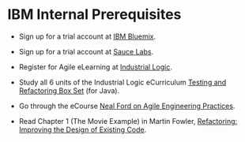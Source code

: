 # IBM Internal Prerequisites

* Sign up for a trial account at [IBM Bluemix](https://console.ng.bluemix.net/registration/).

* Sign up for a trial account at [Sauce Labs](https://saucelabs.com/signup/trial/).

* Register for Agile eLearning at [Industrial Logic](http://industriallogic.com/customshop/cbf44511d041dc6d1dd73cc0c033122c).

* Study all 6 units of the Industrial Logic eCurriculum [Testing and Refactoring Box Set](https://elearning.industriallogic.com/gh/submit?Action=AlbumContentsAction&album=trw&devLanguage=Java) (for Java).

* Go through the eCourse [Neal Ford on Agile Engineering Practices](https://www.safaribooksonline.com/library/view/neal-ford-on/9781449314439/).

* Read Chapter 1 (The Movie Example) in Martin Fowler, [Refactoring:  Improving the Design of Existing Code](https://www.safaribooksonline.com/library/view/refactoring-improving-the/0201485672/ch01.html).

